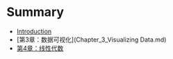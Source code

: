 # Summary

* [Introduction](README.md)
* [第3章：数据可视化](Chapter_3_Visualizing Data.md)
* [第4章：线性代数](chapter4_linear_algebramd.md)


